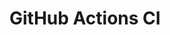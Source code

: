 # GitHub Actions CI






































































































































































































































































































































































































































































































































































































































































































































































































































































































































































































































































































































































































































































































































































































































































































































































































































































































































































































































































































































































































































































































































































































































































